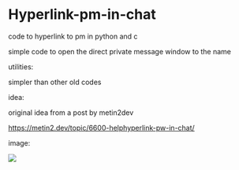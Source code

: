 # Hyperlink-pm-in-chat
code to hyperlink to pm in python and c

simple code to open the direct private message window to the name

utilities:

simpler than other old codes

idea:

original idea from a post by metin2dev

https://metin2.dev/topic/6600-helphyperlink-pw-in-chat/

image:

![](https://github.com/deadoflove/hyperlink-pm-in-chat/blob/main/hyperlink.gif)


